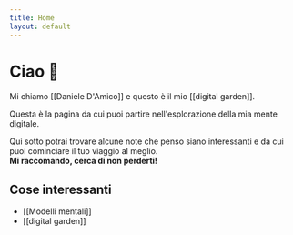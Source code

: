 ```yaml
---
title: Home
layout: default
---
```

# Ciao 👋
Mi chiamo [[Daniele D'Amico]] e questo è il mio [[digital garden]].

Questa è la pagina da cui puoi partire nell'esplorazione della mia mente digitale.

Qui sotto potrai trovare alcune note che penso siano interessanti e da cui puoi cominciare il tuo viaggio al meglio. 
<br> **Mi raccomando, cerca di non perderti!**

## Cose interessanti

- [[Modelli mentali]]
- [[digital garden]]